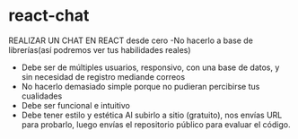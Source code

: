 # react-chat

REALIZAR UN CHAT EN REACT desde cero
-No hacerlo a base de librerías(así podremos ver tus habilidades reales)
- Debe ser de múltiples usuarios, responsivo, con una base de datos, y sin necesidad de registro mediande correos
- No hacerlo demasiado simple porque no pudieran percibirse tus cualidades
- Debe ser funcional e intuitivo
- Debe tener estilo y estética
Al subirlo a sitio (gratuito), nos envías URL para probarlo, luego envías el repositorio público para evaluar el código.

